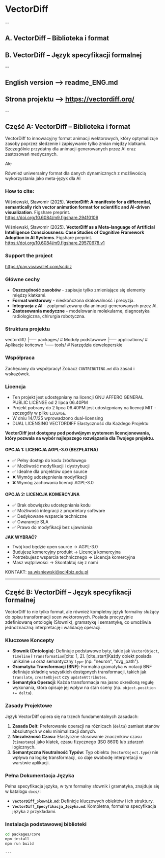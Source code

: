 # VectorDiff
--
## A. VectorDiff – Biblioteka i format

## B. VectorDiff – Język specyfikacji formalnej
--

## English version --> readme_ENG.md
## Strona projektu --> https://vectordiff.org/ 
--


## Część A: VectorDiff – Biblioteka i format

VectorDiff to innowacyjny format animacji wektorowych, który optymalizuje zasoby poprzez śledzenie i zapisywanie tylko zmian między klatkami. Szczególnie przydatny dla animacji generowanych przez AI oraz zastosowań medycznych.

Ale

Również uniwersalny format dla danych dynamicznych z możliwością wykorzystania jako meta-język dla AI

### How to cite:
Wiśniewski, Sławomir (2025). <b>VectorDiff: A manifesto for a differential, semantically rich vector animation format for scientific and AI-driven visualization</b>. Figshare preprint. https://doi.org/10.6084/m9.figshare.29410109

Wiśniewski, Sławomir (2025). <b>VectorDiff as a Meta-language of Artificial Intelligence Consciousness: Case Studies of Cognitive Framework Adoption in AI Systems</b>. Figshare preprint. https://doi.org/10.6084/m9.figshare.29570678.v1

### Support the project
https://pay.vivawallet.com/scibiz

### Główne cechy

- **Oszczędność zasobów** - zapisuje tylko zmieniające się elementy między klatkami.
- **Format wektorowy** - nieskończona skalowalność i precyzja.
- **Integracja z AI** - zoptymalizowany dla animacji generowanych przez AI.
- **Zastosowania medyczne** - modelowanie molekularne, diagnostyka radiologiczna, chirurgia robotyczna.

### Struktura projektu
vectordiff/
├── packages/ # Moduły podstawowe
├── applications/ # Aplikacje końcowe
└── tools/ # Narzędzia deweloperskie

### Współpraca
Zachęcamy do współpracy! Zobacz `CONTRIBUTING.md` dla zasad i wskazówek.

### Licencja
- Ten projekt jest udostępniany na licencji GNU AFFERO GENERAL PUBLIC LICENSE od 2 lipca 06.40PM
- Projekt pobrany do 2 lipca 06.40PM jest udostępniany na licencji MIT - szczegóły w pliku `LICENSE`.
- W dniu 14/7/25 wprowadzono dual-licensing
- DUAL LICENSING VECTORDIFF
Elastyczność dla Każdego Projektu

**VectorDiff jest dostępny pod podwójnym systemem licencjonowania, który pozwala na wybór najlepszego rozwiązania dla Twojego projektu.**


#### OPCJA 1: LICENCJA AGPL-3.0 (BEZPŁATNA)
- ✅ Pełny dostęp do kodu źródłowego
- ✅ Możliwość modyfikacji i dystrybucji
- ✅ Idealne dla projektów open source
- ❌ Wymóg udostępnienia modyfikacji
- ❌ Wymóg zachowania licencji AGPL-3.0

#### OPCJA 2: LICENCJA KOMERCYJNA
- ✅ Brak obowiązku udostępniania kodu
- ✅ Możliwość integracji z proprietary software
- ✅ Dedykowane wsparcie techniczne
- ✅ Gwarancje SLA
- ✅ Prawo do modyfikacji bez ujawniania

**JAK WYBRAĆ?**
- Twój kod będzie open source → AGPL-3.0
- Budujesz komercyjny produkt → Licencja komercyjna
- Potrzebujesz wsparcia technicznego → Licencja komercyjna
- Masz wątpliwości → Skontaktuj się z nami

KONTAKT: sa.wisniewski@sci4biz.edu.pl


---

## Część B: VectorDiff – Język specyfikacji formalnej

VectorDiff to nie tylko format, ale również kompletny język formalny służący do opisu transformacji scen wektorowych. Posiada precyzyjnie zdefiniowaną ontologię (Słownik), gramatykę i semantykę, co umożliwia jednoznaczną interpretację i walidację operacji.

### Kluczowe Koncepty

- **Słownik (Ontologia)**: Definiuje podstawowe byty, takie jak `VectorObject`, `Timeline` i `Transformation`[cite: 1, 2]. [cite_start]Każdy obiekt posiada unikalne `id` oraz semantyczny `type` (np. "neuron", "svg_path").
- **Gramatyka Transformacji (BNF)**: Formalna gramatyka w notacji BNF definiuje składnię wszystkich dostępnych transformacji, takich jak `translate`, `createObject` czy `updateAttributes`.
- **Semantyka Operacji**: Każda transformacja ma jasno określoną regułę wykonania, która opisuje jej wpływ na stan sceny (np. `object.position += delta`).

### Zasady Projektowe

Język VectorDiff opiera się na trzech fundamentalnych zasadach:

1.  **Zasada Delt**: Preferowanie operacji na różnicach (`delta`) zamiast stanów absolutnych w celu minimalizacji danych.
2.  **Niezależność Czasu**: Elastyczne stosowanie znaczników czasu (`timestamp`) jako klatek, czasu fizycznego (ISO 8601) lub zdarzeń logicznych.
3.  **Semantyczna Neutralność Typów**: Typ obiektu (`VectorObject.type`) nie wpływa na logikę transformacji, co daje swobodę interpretacji w warstwie aplikacji.

### Pełna Dokumentacja Języka

Pełna specyfikacja języka, w tym formalny słownik i gramatyka, znajduje się w katalogu `docs/`:

-   **`VectorDiff_Słownik.md`**: Definicje kluczowych obiektów i ich struktury.
-   **`VectorDiff_Specyfikacja_Języka.md`**: Kompletna, formalna specyfikacja języka z przykładami.

### Instalacja podstawowej biblioteki

```bash
cd packages/core
npm install
npm run build

---
